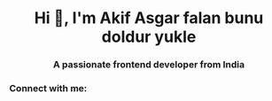 <h1 align="center">Hi 👋, I'm Akif Asgar falan bunu doldur yukle</h1>
<h3 align="center">A passionate frontend developer from India</h3>

<h3 align="left">Connect with me:</h3>
<p align="left">
</p>
